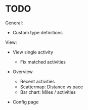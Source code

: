 # TODO

General:

- Custom type definitions

View:

- View single activity

  - Fix matched activities

- Overview

  - Recent activities
  - Scattermap:  Distance vs pace
  - Bar chart: Miles / activities

- Config page
